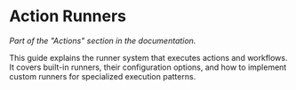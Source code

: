 # Action Runners

_Part of the "Actions" section in the documentation._

This guide explains the runner system that executes actions and workflows. It covers built-in runners, their configuration options, and how to implement custom runners for specialized execution patterns.
